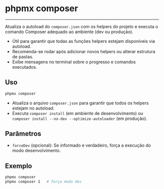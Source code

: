 # phpmx composer

---

Atualiza o autoload do `composer.json` com os helpers do projeto e executa o comando Composer adequado ao ambiente (dev ou produção).

- Útil para garantir que todas as funções helpers estejam disponíveis via autoload.
- Recomenda-se rodar após adicionar novos helpers ou alterar estrutura de pastas.
- Exibe mensagens no terminal sobre o progresso e comandos executados.

## Uso

```sh
phpmx composer
```

- Atualiza o arquivo `composer.json` para garantir que todos os helpers estejam no autoload.
- Executa `composer install` (em ambiente de desenvolvimento) ou `composer install --no-dev --optimize-autoloader` (em produção).

## Parâmetros

- `forceDev` (opcional): Se informado e verdadeiro, força a execução do modo desenvolvimento.

## Exemplo

```sh
phpmx composer
phpmx composer 1   # força modo dev
```
